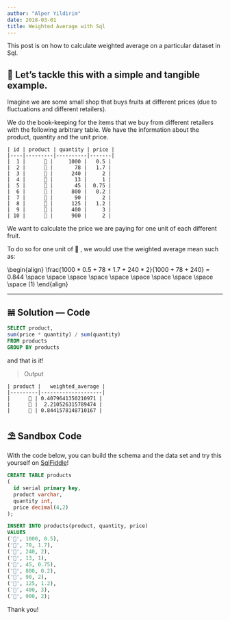 ```yaml
---
author: "Alper Yildirim"
date: 2018-03-01
title: Weighted Average with Sql
---
```


This post is on how to calculate weighted average on a particular dataset in Sql.

## 🍊 Let’s tackle this with a simple and tangible example.
Imagine we are some small shop that buys fruits at different prices (due to fluctuations and different retailers).

We do the book-keeping for the items that we buy from different retailers with the following arbitrary table. We have the information about the product, quantity and the unit price.

```
| id | product | quantity | price |
|----|---------|----------|-------|
|  1 |      🍋 |     1000 |   0.5 |
|  2 |      🍋 |       78 |   1.7 |
|  3 |      🍋 |      240 |     2 |
|  4 |      🍎 |       13 |     1 |
|  5 |      🍎 |       45 |  0.75 |
|  6 |      🍎 |      800 |   0.2 |
|  7 |      🍎 |       90 |     2 |
|  8 |      🍊 |      125 |   1.2 |
|  9 |      🍊 |      400 |     3 |
| 10 |      🍊 |      900 |     2 |

```

We want to calculate the price we are paying for one unit of each different fruit.

To do so for one unit of 🍋 , we would use the weighted average mean such as:

\begin{align}
\frac{1000 * 0.5 + 78 * 1.7 + 240 * 2}{1000 + 78 + 240} = 0.844 \space \space \space \space \space \space \space \space \space \space (1)
\end{align}

---------------------------

## 𝌣 Solution — Code

```sql
SELECT product, 
sum(price * quantity) / sum(quantity)
FROM products
GROUP BY products
```

and that is it!


> Output 

```
| product |   weighted_average |
|---------|--------------------|
|      🍎 | 0.4079641350210971 |
|      🍊 |  2.210526315789474 |
|      🍋 | 0.8441578148710167 |
```


## ⛱ Sandbox Code

With the code below, you can build the schema and the data set and try this yourself on [SqlFiddle]!

```sql
CREATE TABLE products
(
  id serial primary key,
  product varchar,
  quantity int,
  price decimal(4,2)
);

INSERT INTO products(product, quantity, price)
VALUES
('🍋', 1000, 0.5),
('🍋', 78, 1.7),
('🍋', 240, 2),
('🍎', 13, 1),
('🍎', 45, 0.75),
('🍎', 800, 0.2),
('🍎', 90, 2),
('🍊', 125, 1.2),
('🍊', 400, 3),
('🍊', 900, 2);
```

Thank you!


[SqlFiddle]: http://sqlfiddle.com/